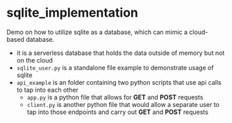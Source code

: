 # sqlite_implementation
Demo on how to utilize sqlite as a database, which can mimic a cloud-based database.

- it is a serverless database that holds the data outside of memory but not on the cloud
- `sqlite_user.py` is a standalone file example to demonstrate usage of sqlite
- `api_example` is an folder containing two python scripts that use api calls to tap into each other
     - `app.py` is a python file that allows for **GET** and **POST** requests
     - `client.py` is another python file that would allow a separate user to tap into those endpoints and carry out **GET** and **POST** requests
